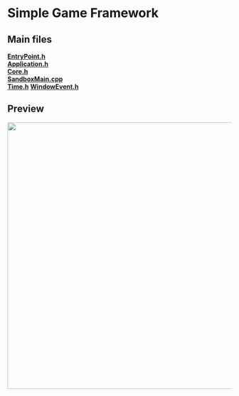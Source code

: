 # Simple Game Framework

## Main files
[**EntryPoint.h**](https://github.com/ts-vadim/Game-Engine/blob/main/GameEngine/GameEngine/sources/GameEngine/EntryPoint.h)<br>
[**Application.h**](https://github.com/ts-vadim/Game-Engine/blob/main/GameEngine/GameEngine/sources/GameEngine/Application/Application.h)<br>
[**Core.h**](https://github.com/ts-vadim/Game-Engine/blob/main/GameEngine/GameEngine/sources/GameEngine/Core.h)<br>
[**SandboxMain.cpp**](https://github.com/ts-vadim/Game-Engine/blob/main/Sandbox/SandboxMain.cpp)<br>
[**Time.h**](https://github.com/ts-vadim/Game-Engine/blob/main/GameEngine/GameEngine/sources/GameEngine/Time/Time.h)
[**WindowEvent.h**](https://github.com/ts-vadim/Game-Engine/blob/main/GameEngine/GameEngine/sources/GameEngine/Event/WindowEvent.h)

## Preview
<image width="600px" src="https://github.com/ts-vadim/Game-Engine/blob/main/preview.png">
